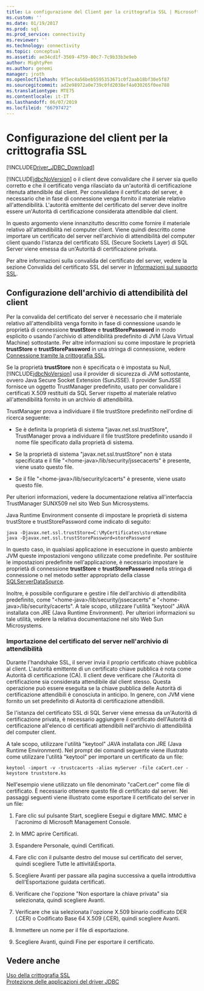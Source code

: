 ```yaml
---
title: La configurazione del Client per la crittografia SSL | Microsoft Docs
ms.custom: ''
ms.date: 01/19/2017
ms.prod: sql
ms.prod_service: connectivity
ms.reviewer: ''
ms.technology: connectivity
ms.topic: conceptual
ms.assetid: ae34cd1f-3569-4759-80c7-7c9b33b3e9eb
author: MightyPen
ms.author: genemi
manager: jroth
ms.openlocfilehash: 9f5ec4a56beb5595353671c0f2aab18bf30e5f87
ms.sourcegitcommit: ad2e98972a0e739c0fd2038ef4a030265f0ee788
ms.translationtype: MTE75
ms.contentlocale: it-IT
ms.lasthandoff: 06/07/2019
ms.locfileid: "66797472"
---
```

# <a name="configuring-the-client-for-ssl-encryption"></a>Configurazione del client per la crittografia SSL
[!INCLUDE[Driver_JDBC_Download](../../includes/driver_jdbc_download.md)]

  [!INCLUDE[jdbcNoVersion](../../includes/jdbcnoversion_md.md)] o il client deve convalidare che il server sia quello corretto e che il certificato venga rilasciato da un'autorità di certificazione ritenuta attendibile dal client. Per convalidare il certificato del server, è necessario che in fase di connessione venga fornito il materiale relativo all'attendibilità. L'autorità emittente del certificato del server deve inoltre essere un'Autorità di certificazione considerata attendibile dal client.  
  
 In questo argomento viene innanzitutto descritto come fornire il materiale relativo all'attendibilità nel computer client. Viene quindi descritto come importare un certificato del server nell'archivio di attendibilità del computer client quando l'istanza del certificato SSL (Secure Sockets Layer) di SQL Server viene emessa da un'Autorità di certificazione privata.  
  
 Per altre informazioni sulla convalida del certificato del server, vedere la sezione Convalida del certificato SSL del server in [Informazioni sul supporto SSL](../../connect/jdbc/understanding-ssl-support.md).  
  
## <a name="configuring-the-client-trust-store"></a>Configurazione dell'archivio di attendibilità del client  
 Per la convalida del certificato del server è necessario che il materiale relativo all'attendibilità venga fornito in fase di connessione usando le proprietà di connessione **trustStore** e **trustStorePassword** in modo esplicito o usando l'archivio di attendibilità predefinito di JVM (Java Virtual Machine) sottostante. Per altre informazioni su come impostare le proprietà **trustStore** e **trustStorePassword** in una stringa di connessione, vedere [Connessione tramite la crittografia SSL](../../connect/jdbc/connecting-with-ssl-encryption.md).  
  
 Se la proprietà **trustStore** non è specificata o è impostata su Null, [!INCLUDE[jdbcNoVersion](../../includes/jdbcnoversion_md.md)] usa il provider di sicurezza di JVM sottostante, ovvero Java Secure Socket Extension (SunJSSE). Il provider SunJSSE fornisce un oggetto TrustManager predefinito, usato per convalidare i certificati X.509 restituiti da SQL Server rispetto al materiale relativo all'attendibilità fornito in un archivio di attendibilità.  
  
 TrustManager prova a individuare il file trustStore predefinito nell'ordine di ricerca seguente:  
  
-   Se è definita la proprietà di sistema "javax.net.ssl.trustStore", TrustManager prova a individuare il file trustStore predefinito usando il nome file specificato dalla proprietà di sistema.  
  
-   Se la proprietà di sistema "javax.net.ssl.trustStore" non è stata specificata e il file "\<home-java>/lib/security/jssecacerts" è presente, viene usato questo file.  
  
-   Se il file "\<home-java>/lib/security/cacerts" è presente, viene usato questo file.  
  
 Per ulteriori informazioni, vedere la documentazione relativa all'interfaccia TrustManager SUNX509 nel sito Web Sun Microsystems.  
  
 Java Runtime Environment consente di impostare le proprietà di sistema trustStore e trustStorePassword come indicato di seguito:  
  
```  
java -Djavax.net.ssl.trustStore=C:\MyCertificates\storeName  
java -Djavax.net.ssl.trustStorePassword=storePassword  
```  
  
 In questo caso, in qualsiasi applicazione in esecuzione in questo ambiente JVM queste impostazioni vengono utilizzate come predefinite. Per sostituire le impostazioni predefinite nell'applicazione, è necessario impostare le proprietà di connessione **trustStore** e **trustStorePassword** nella stringa di connessione o nel metodo setter appropriato della classe [SQLServerDataSource](../../connect/jdbc/reference/sqlserverdatasource-class.md).  
  
 Inoltre, è possibile configurare e gestire i file dell'archivio di attendibilità predefinito, come "\<home-java>/lib/security/jssecacerts" e "\<home-java>/lib/security/cacerts". A tale scopo, utilizzare l'utilità "keytool" JAVA installata con JRE (Java Runtime Environment). Per ulteriori informazioni su tale utilità, vedere la relativa documentazione nel sito Web Sun Microsystems.  
  
### <a name="importing-the-server-certificate-to-trust-store"></a>Importazione del certificato del server nell'archivio di attendibilità  
 Durante l'handshake SSL, il server invia il proprio certificato chiave pubblica al client. L'autorità emittente di un certificato chiave pubblica è nota come Autorità di certificazione (CA). Il client deve verificare che l'Autorità di certificazione sia considerata attendibile dal client stesso. Questa operazione può essere eseguita se la chiave pubblica delle Autorità di certificazione attendibili è conosciuta in anticipo. In genere, con JVM viene fornito un set predefinito di Autorità di certificazione attendibili.  
  
 Se l'istanza del certificato SSL di SQL Server viene emessa da un'Autorità di certificazione privata, è necessario aggiungere il certificato dell'Autorità di certificazione all'elenco di certificati attendibili nell'archivio di attendibilità del computer client.  
  
 A tale scopo, utilizzare l'utilità "keytool" JAVA installata con JRE (Java Runtime Environment). Nel prompt dei comandi seguente viene illustrato come utilizzare l'utilità "keytool" per importare un certificato da un file:  
  
```  
keytool -import -v -trustcacerts -alias myServer -file caCert.cer -keystore truststore.ks  
```  
  
 Nell'esempio viene utilizzato un file denominato "caCert.cer" come file di certificato. È necessario ottenere questo file di certificato dal server. Nei passaggi seguenti viene illustrato come esportare il certificato del server in un file:  
  
1.  Fare clic sul pulsante Start, scegliere Esegui e digitare MMC. MMC è l'acronimo di Microsoft Management Console.  
  
2.  In MMC aprire Certificati.  
  
3.  Espandere Personale, quindi Certificati.  
  
4.  Fare clic con il pulsante destro del mouse sul certificato del server, quindi scegliere Tutte le attività\Esporta.  
  
5.  Scegliere Avanti per passare alla pagina successiva a quella introduttiva dell'Esportazione guidata certificati.  
  
6.  Verificare che l'opzione "Non esportare la chiave privata" sia selezionata, quindi scegliere Avanti.  
  
7.  Verificare che sia selezionata l'opzione X.509 binario codificato DER (.CER) o Codificato Base 64 X.509 (.CER), quindi scegliere Avanti.  
  
8.  Immettere un nome per il file di esportazione.  
  
9. Scegliere Avanti, quindi Fine per esportare il certificato.  
  
## <a name="see-also"></a>Vedere anche  
 [Uso della crittografia SSL](../../connect/jdbc/using-ssl-encryption.md)   
 [Protezione delle applicazioni del driver JDBC](../../connect/jdbc/securing-jdbc-driver-applications.md)  
  
  
